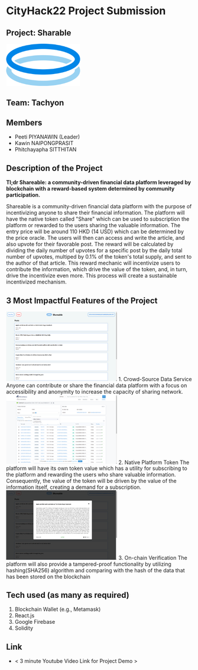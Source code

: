 # CityHack22 Project Submission
## Project: Sharable
<img src="/resource/icon.png" width="200" alt="project_logo"/>

## Team: Tachyon
## Members
- Peeti PIYANAWIN (Leader)
- Kawin NAIPONGPRASIT
- Phitchayapha SITTHITAN

## Description of the Project
**Tl;dr Shareable: a community-driven financial data platform leveraged by blockchain with a reward-based system determined by community participation.**

Shareable is a community-driven financial data platform with the purpose of incentivizing anyone to share their financial information. The platform will have the native token called "Share" which can be used to subscription the platform or rewarded to the users sharing the valuable information. The entry price will be around 110 HKD (14 USD) which can be determined by the price oracle. The users will then can access and write the article, and also upvote for their favorable post. The reward will be calculated by dividing the daily number of upvotes for a specific post by the daily total number of upvotes, multiped by 0.1% of the token's total supply, and sent to the author of that article. This reward mechanic will incentivize users to contribute the information, which drive the value of the token, and, in turn, drive the incentivize even more. This process will create a sustainable incentivized mechanism.


## 3 Most Impactful Features of the Project
<img src="/resource/Feature1.png" width="300" alt="project_logo"/>
1. Crowd-Source Data Service
   Anyone can contribute or share the financial data platform with a focus on accessibility and anonymity to increase the capacity of sharing network.


<img src="/resource/Feature2.png" width="300" alt="project_logo"/>
2. Native Platform Token
   The platform will have its own token value which has a utility for subscribing to the platform and rewarding the users who share valuable information.
   Consequently, the value of the token will be driven by the value of the information itself, creating a demand for a subscription.


<img src="/resource/Feature3.png" width="300" alt="project_logo"/>
3. On-chain Verification
   The platform will also provide a tampered-proof functionality by utilizing hashing(SHA256) algorithm and comparing with the hash of the data that has been stored on the   
   blockchain

## Tech used (as many as required)
1. Blockchain Wallet (e.g., Metamask)
2. React.js
3. Google Firebase
4. Solidity

## Link
- < 3 minute Youtube Video Link for Project Demo >

